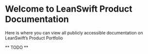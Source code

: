 # Welcome to LeanSwift Product Documentation
Here is where you can view all publicly accessible documentation on LeanSwift’s Product Portfolio

** TODO **

 
